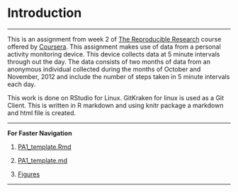# Introduction
***
This is an assignment from week 2 of [The Reproducible Research][1] course offered by [Coursera][2]. 
This assignment makes use of data from a personal activity monitoring device. This device collects data at 5 minute intervals through out the day. The data consists of two months of data from an anonymous individual collected during the months of October and November, 2012 and include the number of steps taken in 5 minute intervals each day.

This work is done on RStudio for Linux. GitKraken for linux is used as a Git Client. This is written in R markdown and using knitr package a markdown and html file is created.

[1]: https://www.coursera.org/learn/reproducible-research
[2]: https://www.coursera.org
***

**For Faster Navigation**

1. [PA1_template.Rmd](https://github.com/ashutoshparajuli/RepData_PeerAssessment1/blob/master/PA1_template.Rmd)

2. [PA1_template.md](https://github.com/ashutoshparajuli/RepData_PeerAssessment1/blob/master/PA1_template.md)

3. [Figures](https://github.com/ashutoshparajuli/RepData_PeerAssessment1/tree/master/PA1_template_files/figure-html)

---
